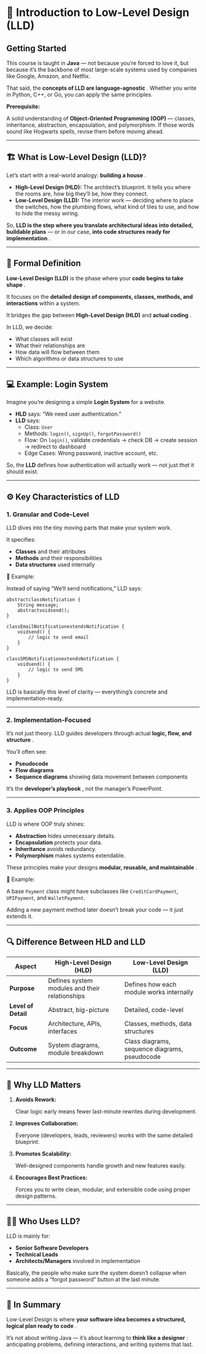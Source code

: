 # 🧠 Introduction to Low-Level Design (LLD)

## Getting Started

This course is taught in **Java** — not because you’re forced to love it, but because it’s the backbone of most large-scale systems used by companies like Google, Amazon, and Netflix.

That said, the  **concepts of LLD are language-agnostic** . Whether you write in Python, C++, or Go, you can apply the same principles.

**Prerequisite:**

A solid understanding of **Object-Oriented Programming (OOP)** — classes, inheritance, abstraction, encapsulation, and polymorphism. If those words sound like Hogwarts spells, revise them before moving ahead.

---

## 🏗️ What is Low-Level Design (LLD)?

Let’s start with a real-world analogy:  **building a house** .

* **High-Level Design (HLD):** The architect’s blueprint. It tells you where the rooms are, how big they’ll be, how they connect.
* **Low-Level Design (LLD):** The interior work — deciding where to place the switches, how the plumbing flows, what kind of tiles to use, and how to hide the messy wiring.

So, **LLD is the step where you translate architectural ideas into detailed, buildable plans** — or in our case,  **into code structures ready for implementation** .

---

## 🧩 Formal Definition

**Low-Level Design (LLD)** is the phase where your  **code begins to take shape** .

It focuses on the **detailed design of components, classes, methods, and interactions** within a system.

It bridges the gap between **High-Level Design (HLD)** and  **actual coding** .

In LLD, we decide:

* What classes will exist
* What their relationships are
* How data will flow between them
* Which algorithms or data structures to use

---

## 💻 Example: Login System

Imagine you’re designing a simple **Login System** for a website.

* **HLD** says: “We need user authentication.”
* **LLD** says:
  * Class: `User`
  * Methods: `login()`, `signUp()`, `forgotPassword()`
  * Flow: On `login()`, validate credentials → check DB → create session → redirect to dashboard
  * Edge Cases: Wrong password, inactive account, etc.

So, the **LLD** defines *how* authentication will actually work — not just *that* it should exist.

---

## ⚙️ Key Characteristics of LLD

### 1. **Granular and Code-Level**

LLD dives into the tiny moving parts that make your system work.

It specifies:

* **Classes** and their attributes
* **Methods** and their responsibilities
* **Data structures** used internally

📘 Example:

Instead of saying “We’ll send notifications,” LLD says:

<pre class="overflow-visible!" data-start="2764" data-end="3059"><div class="contain-inline-size rounded-2xl relative bg-token-sidebar-surface-primary"><div class="sticky top-9"><div class="absolute end-0 bottom-0 flex h-9 items-center pe-2"><div class="bg-token-bg-elevated-secondary text-token-text-secondary flex items-center gap-4 rounded-sm px-2 font-sans text-xs"></div></div></div><div class="overflow-y-auto p-4" dir="ltr"><code class="whitespace-pre! language-java"><span><span>abstract</span><span></span><span>class</span><span></span><span>Notification</span><span> {
    String message;
    </span><span>abstract</span><span></span><span>void</span><span></span><span>send</span><span>()</span><span>;
}

</span><span>class</span><span></span><span>EmailNotification</span><span></span><span>extends</span><span></span><span>Notification</span><span> {
    </span><span>void</span><span></span><span>send</span><span>()</span><span> {
        </span><span>// logic to send email</span><span>
    }
}

</span><span>class</span><span></span><span>SMSNotification</span><span></span><span>extends</span><span></span><span>Notification</span><span> {
    </span><span>void</span><span></span><span>send</span><span>()</span><span> {
        </span><span>// logic to send SMS</span><span>
    }
}
</span></span></code></div></div></pre>

LLD is basically this level of clarity — everything’s concrete and implementation-ready.

---

### 2. **Implementation-Focused**

It’s not just theory. LLD guides developers through actual  **logic, flow, and structure** .

You’ll often see:

* **Pseudocode**
* **Flow diagrams**
* **Sequence diagrams** showing data movement between components

It’s the  **developer’s playbook** , not the manager’s PowerPoint.

---

### 3. **Applies OOP Principles**

LLD is where OOP truly shines:

* **Abstraction** hides unnecessary details.
* **Encapsulation** protects your data.
* **Inheritance** avoids redundancy.
* **Polymorphism** makes systems extendable.

These principles make your designs  **modular, reusable, and maintainable** .

📘 Example:

A base `Payment` class might have subclasses like `CreditCardPayment`, `UPIPayment`, and `WalletPayment`.

Adding a new payment method later doesn’t break your code — it just extends it.

---

## 🔍 Difference Between HLD and LLD

| Aspect                    | High-Level Design (HLD)                        | Low-Level Design (LLD)                        |
| ------------------------- | ---------------------------------------------- | --------------------------------------------- |
| **Purpose**         | Defines system modules and their relationships | Defines how each module works internally      |
| **Level of Detail** | Abstract, big-picture                          | Detailed, code-level                          |
| **Focus**           | Architecture, APIs, interfaces                 | Classes, methods, data structures             |
| **Outcome**         | System diagrams, module breakdown              | Class diagrams, sequence diagrams, pseudocode |

---

## 🚀 Why LLD Matters

1. **Avoids Rework:**

   Clear logic early means fewer last-minute rewrites during development.
2. **Improves Collaboration:**

   Everyone (developers, leads, reviewers) works with the same detailed blueprint.
3. **Promotes Scalability:**

   Well-designed components handle growth and new features easily.
4. **Encourages Best Practices:**

   Forces you to write clean, modular, and extensible code using proper design patterns.

---

## 🧑‍💻 Who Uses LLD?

LLD is mainly for:

* **Senior Software Developers**
* **Technical Leads**
* **Architects/Managers** involved in implementation

Basically, the people who make sure the system doesn’t collapse when someone adds a “forgot password” button at the last minute.

---

## 🏁 In Summary

Low-Level Design is where  **your software idea becomes a structured, logical plan ready to code** .

It’s not about writing Java — it’s about learning to  **think like a designer** : anticipating problems, defining interactions, and writing systems that last.
